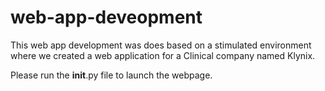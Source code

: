 # web-app-deveopment
This web app development was does based on a stimulated environment where we created a web application for a Clinical company named Klynix. 

Please run the __init__.py file to launch the webpage.
